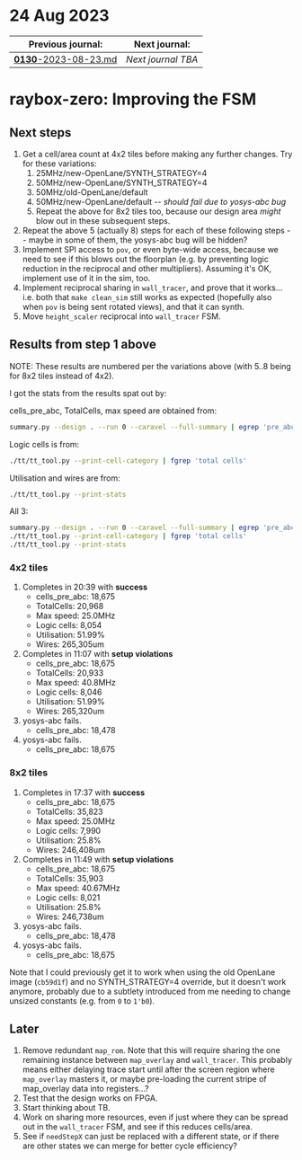 # 24 Aug 2023

| Previous journal: | Next journal: |
|-|-|
| [**0130**-2023-08-23.md](./0130-2023-08-23.md) | *Next journal TBA* |

# raybox-zero: Improving the FSM

## Next steps

1.  Get a cell/area count at 4x2 tiles before making any further changes. Try for these variations:
    1.  25MHz/new-OpenLane/SYNTH_STRATEGY=4
    2.  50MHz/new-OpenLane/SYNTH_STRATEGY=4
    3.  50MHz/old-OpenLane/default
    4.  50MHz/new-OpenLane/default -- *should fail due to yosys-abc bug*
    5.  Repeat the above for 8x2 tiles too, because our design area *might* blow out in these subsequent steps.
2.  Repeat the above 5 (actually 8) steps for each of these following steps -- maybe in some of them, the yosys-abc bug will be hidden?
3.  Implement SPI access to `pov`, or even byte-wide access, because we need to see if this blows out the floorplan (e.g. by preventing logic reduction in the reciprocal and other multipliers). Assuming it's OK, implement use of it in the sim, too.
4.  Implement reciprocal sharing in `wall_tracer`, and prove that it works... i.e. both that `make clean_sim` still works as expected (hopefully also when `pov` is being sent rotated views), and that it can synth.
5.  Move `height_scaler` reciprocal into `wall_tracer` FSM.


## Results from step 1 above

NOTE: These results are numbered per the variations above (with 5..8 being for 8x2 tiles instead of 4x2).

I got the stats from the results spat out by:

cells_pre_abc, TotalCells, max speed are obtained from:

```bash
summary.py --design . --run 0 --caravel --full-summary | egrep 'pre_abc|clock_freq|TotalCells'
```

Logic cells is from:

```bash
./tt/tt_tool.py --print-cell-category | fgrep 'total cells'
```

Utilisation and wires are from:

```bash
./tt/tt_tool.py --print-stats
```

All 3:

```bash
summary.py --design . --run 0 --caravel --full-summary | egrep 'pre_abc|clock_freq|TotalCells'
./tt/tt_tool.py --print-cell-category | fgrep 'total cells'
./tt/tt_tool.py --print-stats
```


### 4x2 tiles

1.  Completes in 20:39 with **success**
    *   cells_pre_abc: 18,675
    *   TotalCells: 20,968
    *   Max speed: 25.0MHz
    *   Logic cells: 8,054
    *   Utilisation: 51.99%
    *   Wires: 265,305um
2.  Completes in 11:07 with **setup violations**
    *   cells_pre_abc: 18,675
    *   TotalCells: 20,933
    *   Max speed: 40.8MHz
    *   Logic cells: 8,046
    *   Utilisation: 51.99%
    *   Wires: 265,320um
3.  yosys-abc fails.
    *   cells_pre_abc: 18,478
4.  yosys-abc fails.
    *   cells_pre_abc: 18,675

### 8x2 tiles

1.  Completes in 17:37 with **success**
    *   cells_pre_abc: 18,675
    *   TotalCells: 35,823
    *   Max speed: 25.0MHz
    *   Logic cells: 7,990
    *   Utilisation: 25.8%
    *   Wires: 246,408um
2.  Completes in 11:49 with **setup violations**
    *   cells_pre_abc: 18,675
    *   TotalCells: 35,903
    *   Max speed: 40.67MHz
    *   Logic cells: 8,021
    *   Utilisation: 25.8%
    *   Wires: 246,738um
3.  yosys-abc fails.
    *   cells_pre_abc: 18,478
4.  yosys-abc fails.
    *   cells_pre_abc: 18,675

Note that I could previously get it to work when using the old OpenLane image (`cb59d1f`) and no SYNTH_STRATEGY=4 override, but it doesn't work anymore, probably due to a subtlety introduced from me needing to change unsized constants (e.g. from `0` to `1'b0`).

## Later

1.  Remove redundant `map_rom`. Note that this will require sharing the one remaining instance between `map_overlay` and `wall_tracer`. This probably means either delaying trace start until after the screen region where `map_overlay` masters it, or maybe pre-loading the current stripe of map_overlay data into registers...?
2.  Test that the design works on FPGA.
3.  Start thinking about TB.
4.  Work on sharing more resources, even if just where they can be spread out in the `wall_tracer` FSM, and see if this reduces cells/area.
5.  See if `needStepX` can just be replaced with a different state, or if there are other states we can merge for better cycle efficiency?
